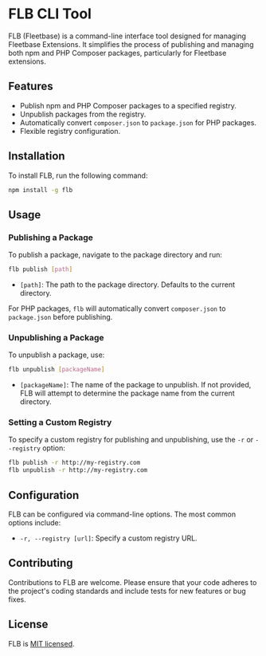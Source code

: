 # FLB CLI Tool

FLB (Fleetbase) is a command-line interface tool designed for managing Fleetbase Extensions. It simplifies the process of publishing and managing both npm and PHP Composer packages, particularly for Fleetbase extensions.

## Features

- Publish npm and PHP Composer packages to a specified registry.
- Unpublish packages from the registry.
- Automatically convert `composer.json` to `package.json` for PHP packages.
- Flexible registry configuration.

## Installation

To install FLB, run the following command:

```bash
npm install -g flb
```

## Usage

### Publishing a Package

To publish a package, navigate to the package directory and run:

```bash
flb publish [path]
```

- `[path]`: The path to the package directory. Defaults to the current directory.

For PHP packages, `flb` will automatically convert `composer.json` to `package.json` before publishing.

### Unpublishing a Package

To unpublish a package, use:

```bash
flb unpublish [packageName]
```

- `[packageName]`: The name of the package to unpublish. If not provided, FLB will attempt to determine the package name from the current directory.

### Setting a Custom Registry

To specify a custom registry for publishing and unpublishing, use the `-r` or `--registry` option:

```bash
flb publish -r http://my-registry.com
flb unpublish -r http://my-registry.com
```

## Configuration

FLB can be configured via command-line options. The most common options include:

- `-r, --registry [url]`: Specify a custom registry URL.

## Contributing

Contributions to FLB are welcome. Please ensure that your code adheres to the project's coding standards and include tests for new features or bug fixes.

## License

FLB is [MIT licensed](LICENSE).
